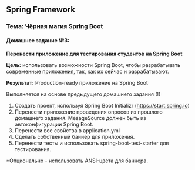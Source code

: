 ## Spring Framework
### Тема: Чёрная магия Spring Boot
#### Домашнее задание №3:
**Перенести приложение для тестирования студентов на Spring Boot**

**Цель:** использовать возможности Spring Boot, чтобы
разрабатывать современные приложения, так, как их сейчас и
разрабатывают.

**Результат:** Production-ready приложение на Spring Boot

Выполняется на основе предыдущего домашнего задания (!)

1. Создать проект, используя Spring Boot Initializr
(https://start.spring.io)
2. Перенести приложение проведения опросов из прошлого
домашнего задания. MesageSource должен быть из
автоконфигурации Spring Boot.
3. Перенести все свойства в application.yml
4. Сделать собственный баннер для приложения.
5. Перенести тесты и использовать spring-boot-test-starter для
тестирования.

*Опционально - использовать ANSI-цвета для баннера.